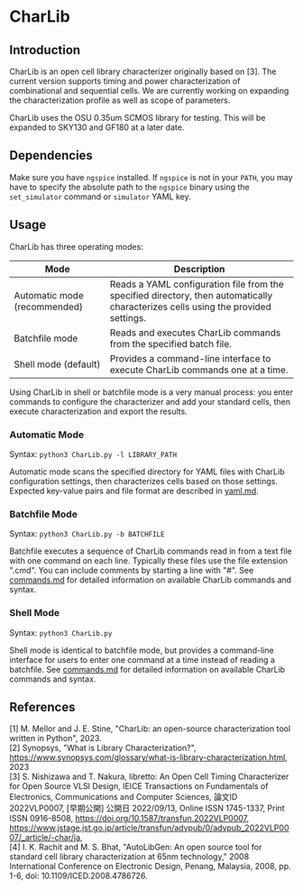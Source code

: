 # CharLib

## Introduction
CharLib is an open cell library characterizer originally based on [3]. The current version supports timing and power characterization of combinational and sequential cells. We are currently working on expanding the characterization profile as well as scope of parameters.

CharLib uses the OSU 0.35um SCMOS library for testing. This will be expanded to SKY130 and GF180 at a later date.

## Dependencies
Make sure you have `ngspice` installed. If `ngspice` is not in your `PATH`, you may have to specify the absolute path to the `ngspice` binary using the `set_simulator` command or `simulator` YAML key.

## Usage
CharLib has three operating modes:

| Mode                         | Description |
| ---------------------------- | ----------- |
| Automatic mode (recommended) | Reads a YAML configuration file from the specified directory, then automatically characterizes cells using the provided settings. |
| Batchfile mode               | Reads and executes CharLib commands from the specified batch file. |
| Shell mode (default)         | Provides a command-line interface to execute CharLib commands one at a time. |

Using CharLib in shell or batchfile mode is a very manual process: you enter commands to configure the characterizer and add your standard cells, then execute characterization and export the results.


### Automatic Mode
Syntax: `python3 CharLib.py -l LIBRARY_PATH`

Automatic mode scans the specified directory for YAML files with CharLib configuration settings, then characterizes cells based on those settings. Expected key-value pairs and file format are described in [yaml.md](https://github.com/stineje/CharLib/blob/main/docs/yaml.md).


### Batchfile Mode
Syntax: `python3 CharLib.py -b BATCHFILE`

Batchfile executes a sequence of CharLib commands read in from a text file with one command on each line. Typically these files use the file extension ".cmd". You can include comments by starting a line with "#". See [commands.md](https://github.com/stineje/CharLib/blob/main/docs/commands.md) for detailed information on available CharLib commands and syntax.


### Shell Mode
Syntax: `python3 CharLib.py`

Shell mode is identical to batchfile mode, but provides a command-line interface for users to enter one command at a time instead of reading a batchfile. See [commands.md](https://github.com/stineje/CharLib/blob/main/docs/commands.md) for detailed information on available CharLib commands and syntax.

## References
[1] M. Mellor and J. E. Stine, "CharLib: an open-source characterization tool written in Python", 2023. <br>
[2] Synopsys, "What is Library Characterization?", https://www.synopsys.com/glossary/what-is-library-characterization.html, 2023 <br>
[3] S. Nishizawa and T. Nakura, libretto: An Open Cell Timing Characterizer for Open Source VLSI Design, IEICE Transactions on Fundamentals of Electronics, Communications and Computer Sciences, 論文ID 2022VLP0007, [早期公開] 公開日 2022/09/13, Online ISSN 1745-1337, Print ISSN 0916-8508, https://doi.org/10.1587/transfun.2022VLP0007, https://www.jstage.jst.go.jp/article/transfun/advpub/0/advpub_2022VLP0007/_article/-char/ja, <br>
[4] I. K. Rachit and M. S. Bhat, "AutoLibGen: An open source tool for standard cell library characterization at 65nm technology," 2008 International Conference on Electronic Design, Penang, Malaysia, 2008, pp. 1-6, doi: 10.1109/ICED.2008.4786726. <br>
